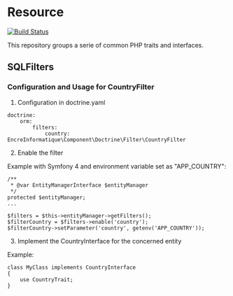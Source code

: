 # Resource

[![Build Status](https://travis-ci.org/encreinformatique/resource.svg?branch=master)](https://travis-ci.org/encreinformatique/resource)

This repository groups a serie of common PHP traits and interfaces.

## SQLFilters

### Configuration and Usage for CountryFilter

1. Configuration in doctrine.yaml
```
doctrine:
    orm:
        filters:
            country: EncreInformatique\Component\Doctrine\Filter\CountryFilter
```

2. Enable the filter

Example with Symfony 4 and environment variable set as "APP_COUNTRY":
```
/**
 * @var EntityManagerInterface $entityManager
 */
protected $entityManager;
...

$filters = $this->entityManager->getFilters();
$filterCountry = $filters->enable('country');
$filterCountry->setParameter('country', getenv('APP_COUNTRY'));
```

3. Implement the CountryInterface for the concerned entity

Example:
```
class MyClass implements CountryInterface
{
    use CountryTrait;
}
```
